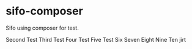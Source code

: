 sifo-composer
=============

Sifo using composer for test.

Second Test
Third Test
Four Test
Five Test
Six
Seven
Eight
Nine
Ten
jirt
